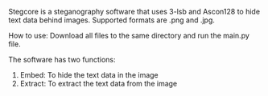 Stegcore is a steganography software that uses 3-lsb and Ascon128 to hide text data behind images.
Supported formats are .png and .jpg.

How to use:
Download all files to the same directory and run the main.py file.

The software has two functions:
1. Embed: To hide the text data in the image
2. Extract: To extract the text data from the image
